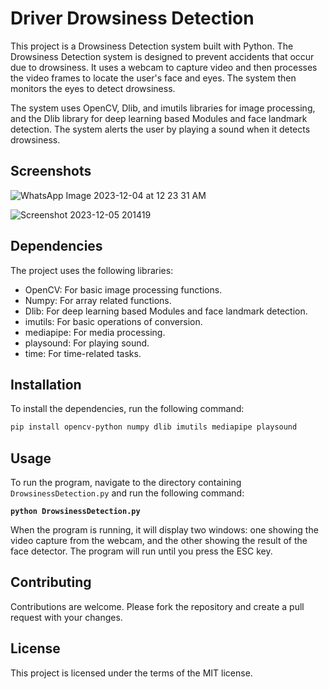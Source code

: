 # Driver Drowsiness Detection

This project is a Drowsiness Detection system built with Python. The Drowsiness Detection system is designed to prevent accidents that occur due to drowsiness. It uses a webcam to capture video and then processes the video frames to locate the user's face and eyes. The system then monitors the eyes to detect drowsiness.

The system uses OpenCV, Dlib, and imutils libraries for image processing, and the Dlib library for deep learning based Modules and face landmark detection. The system alerts the user by playing a sound when it detects drowsiness.

## Screenshots

![WhatsApp Image 2023-12-04 at 12 23 31 AM](https://github.com/bhupender0415/Driver-Drowsiness-Detection/assets/63164983/d330aed6-4143-45e1-8333-f82b3fb96bfe)



![Screenshot 2023-12-05 201419](https://github.com/bhupender0415/Driver-Drowsiness-Detection/assets/63164983/7c03a0db-984d-41ac-8a6b-86cf5d4e82a8 "Drowsiness detected")

## Dependencies

The project uses the following libraries:

- OpenCV: For basic image processing functions.
- Numpy: For array related functions.
- Dlib: For deep learning based Modules and face landmark detection.
- imutils: For basic operations of conversion.
- mediapipe: For media processing.
- playsound: For playing sound.
- time: For time-related tasks.

## Installation

To install the dependencies, run the following command:

```bash
pip install opencv-python numpy dlib imutils mediapipe playsound
```

## Usage

To run the program, navigate to the directory containing `DrowsinessDetection.py` and run the following command:

**``python DrowsinessDetection.py``**

When the program is running, it will display two windows: one showing the video capture from the webcam, and the other showing the result of the face detector. The program will run until you press the ESC key.

## Contributing

Contributions are welcome. Please fork the repository and create a pull request with your changes.

## License

This project is licensed under the terms of the MIT license.
